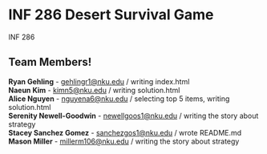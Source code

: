 # INF 286 Desert Survival Game
INF 286

## Team Members!

**Ryan Gehling** - gehlingr1@nku.edu  /  writing index.html  
**Naeun Kim** - kimn5@nku.edu   /   writing solution.html  
**Alice Nguyen** - nguyena6@nku.edu   /   selecting top 5 items, writing solution.html  
**Serenity Newell-Goodwin** - newellgoos1@nku.edu   /   writing the story about strategy  
**Stacey Sanchez Gomez** - sanchezgos1@nku.edu   /   wrote README.md <br>
**Mason Miller** - millerm106@nku.edu   /   writing the story about strategy  
